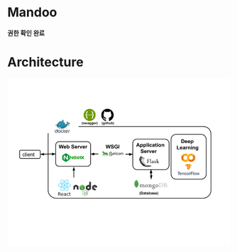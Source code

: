 # Mandoo


**권한 확인 완료**

# Architecture

<p align="center">
  <img src="mandoo_arch.png">
  <br/>
</p>

